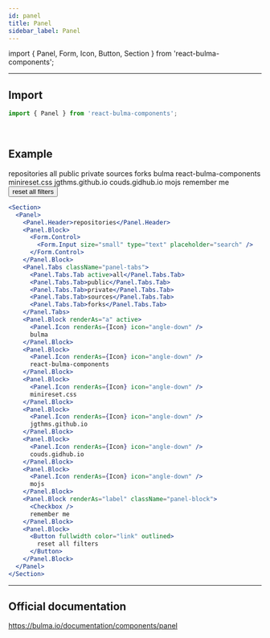 ```yaml
---
id: panel
title: Panel
sidebar_label: Panel
---
```


import { Panel, Form, Icon, Button, Section } from 'react-bulma-components';

---

## **Import**

```js
import { Panel } from 'react-bulma-components';
```

<br />

## **Example**

<Section>
  <Panel>
    <Panel.Header>
      repositories
    </Panel.Header>
    <Panel.Block>
      <Form.Control>
        <Form.Input size="small" type="text" placeholder="search" />
      </Form.Control>
    </Panel.Block>
    <Panel.Tabs className="panel-tabs">
      <Panel.Tabs.Tab active>all</Panel.Tabs.Tab>
      <Panel.Tabs.Tab>public</Panel.Tabs.Tab>
      <Panel.Tabs.Tab>private</Panel.Tabs.Tab>
      <Panel.Tabs.Tab>sources</Panel.Tabs.Tab>
      <Panel.Tabs.Tab>forks</Panel.Tabs.Tab>
    </Panel.Tabs>
    <Panel.Block renderAs="a" active>
      <Panel.Icon renderAs={Icon} icon="angle-down" />
      bulma
    </Panel.Block>
    <Panel.Block>
      <Panel.Icon renderAs={Icon} icon="angle-down" />
      react-bulma-components
    </Panel.Block>
    <Panel.Block>
      <Panel.Icon renderAs={Icon} icon="angle-down" />
      minireset.css
    </Panel.Block>
    <Panel.Block>
      <Panel.Icon renderAs={Icon} icon="angle-down" />
      jgthms.github.io
    </Panel.Block>
    <Panel.Block>
      <Panel.Icon renderAs={Icon} icon="angle-down" />
      couds.gidhub.io
    </Panel.Block>
    <Panel.Block>
      <Panel.Icon renderAs={Icon} icon="angle-down" />
      mojs
    </Panel.Block>
    <Panel.Block renderAs="label" className="panel-block">
      <Form.Checkbox />
      remember me
    </Panel.Block>
    <Panel.Block>
      <Button fullwidth color="link" outlined >
        reset all filters
      </Button>
    </Panel.Block>
  </Panel>
</Section>

```jsx
<Section>
  <Panel>
    <Panel.Header>repositories</Panel.Header>
    <Panel.Block>
      <Form.Control>
        <Form.Input size="small" type="text" placeholder="search" />
      </Form.Control>
    </Panel.Block>
    <Panel.Tabs className="panel-tabs">
      <Panel.Tabs.Tab active>all</Panel.Tabs.Tab>
      <Panel.Tabs.Tab>public</Panel.Tabs.Tab>
      <Panel.Tabs.Tab>private</Panel.Tabs.Tab>
      <Panel.Tabs.Tab>sources</Panel.Tabs.Tab>
      <Panel.Tabs.Tab>forks</Panel.Tabs.Tab>
    </Panel.Tabs>
    <Panel.Block renderAs="a" active>
      <Panel.Icon renderAs={Icon} icon="angle-down" />
      bulma
    </Panel.Block>
    <Panel.Block>
      <Panel.Icon renderAs={Icon} icon="angle-down" />
      react-bulma-components
    </Panel.Block>
    <Panel.Block>
      <Panel.Icon renderAs={Icon} icon="angle-down" />
      minireset.css
    </Panel.Block>
    <Panel.Block>
      <Panel.Icon renderAs={Icon} icon="angle-down" />
      jgthms.github.io
    </Panel.Block>
    <Panel.Block>
      <Panel.Icon renderAs={Icon} icon="angle-down" />
      couds.gidhub.io
    </Panel.Block>
    <Panel.Block>
      <Panel.Icon renderAs={Icon} icon="angle-down" />
      mojs
    </Panel.Block>
    <Panel.Block renderAs="label" className="panel-block">
      <Checkbox />
      remember me
    </Panel.Block>
    <Panel.Block>
      <Button fullwidth color="link" outlined>
        reset all filters
      </Button>
    </Panel.Block>
  </Panel>
</Section>
```

---

## Official documentation

https://bulma.io/documentation/components/panel

